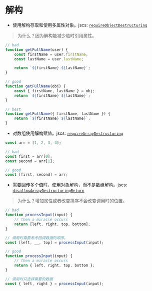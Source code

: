 # 解构

- 使用解构存取和使用多属性对象。jscs: [`requireObjectDestructuring`](http://jscs.info/rule/requireObjectDestructuring)

> 为什么？因为解构能减少临时引用属性。

```javascript
// bad
function getFullName(user) {
    const firstName = user.firstName;
    const lastName = user.lastName;

    return `${firstName} ${lastName}`;
}

// good
function getFullName(obj) {
    const { firstName, lastName } = obj;
    return `${firstName} ${lastName}`;
}

// best
function getFullName({ firstName, lastName }) {
    return `${firstName} ${lastName}`;
}
```

- 对数组使用解构赋值。jscs: [`requireArrayDestructuring`](http://jscs.info/rule/requireArrayDestructuring)

```javascript
const arr = [1, 2, 3, 4];

// bad
const first = arr[0];
const second = arr[1];

// good
const [first, second] = arr;
```

- 需要回传多个值时，使用对象解构，而不是数组解构。jscs: [`disallowArrayDestructuringReturn`](http://jscs.info/rule/disallowArrayDestructuringReturn)

> 为什么？增加属性或者改变排序不会改变调用时的位置。

```javascript
// bad
function processInput(input) {
    // then a miracle occurs
    return [left, right, top, bottom];
}

// 调用时需要考虑回调数据的顺序。
const [left, __, top] = processInput(input);

// good
function processInput(input) {
    // then a miracle occurs
    return { left, right, top, bottom };
}

// 调用时只选择需要的数据
const { left, right } = processInput(input);
```
